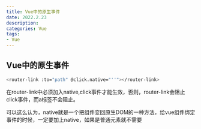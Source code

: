```yaml
---
title: Vue中的原生事件
date: 2022.2.23
description: 
categories: Vue
tags:
- Vue
---
```

<script src="prism.js"></script>
<link href="themes/prism.css" rel="stylesheet" />

## Vue中的原生事件 ##
```bash
<router-link :to="path" @click.native="''"></router-link>
```
在router-link中必须加入native,click事件才能生效，否则，router-link会阻止click事件，而a标签不会阻止。

可以这么认为，native就是一个把组件变回原生DOM的一种方法，给vue组件绑定事件的时候，一定要加上native，如果是普通元素就不需要